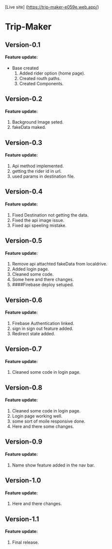 [Live site] (https://trip-maker-e059e.web.app/)

# Trip-Maker

## Version-0.1

#### Feature update:

- Base created
  1.  Added rider option (home page).
  2.  Created routh paths.
  3.  Created Components.

## Version-0.2

#### Feature update:

1.  Background Image seted.
2.  fakeData maked.

## Version-0.3

#### Feature update:

1.  Api method implemented.
2.  getting the rider id in url.
3.  used params in destination file.

## Version-0.4

#### Feature update:

1.  Fixed Destination not getting the data.
2.  Fixed the api image issue.
3.  Fixed api speeling mistake.

## Version-0.5

#### Feature update:

1.  Remove api attachted fakeData from localdrive.
2.  Added login page.
3.  Cleaned some code.
4.  Some here and there changes.
5.  ####Firebase deploy setuped.

## Version-0.6

#### Feature update:

1.  Firebase Authentication linked.
2.  sign in sign out feature added.
3.  Redirect state added.

## Version-0.7

#### Feature update:

1. Cleaned some code in login page.

## Version-0.8

#### Feature update:

1. Cleaned some code in login page.
2. Login page working well.
3. some sort of moile responsive done.
4. Here and there some changes.

## Version-0.9

#### Feature update:

1. Name show feature added in the nav bar.

## Version-1.0

#### Feature update:

1. Here and there changes.

## Version-1.1

#### Feature update:

1. Final release.

